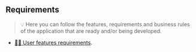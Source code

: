 ## Requirements

> 💡 Here you can follow the features, requirements and business rules of the application that are ready and/or being developed.

- [🧝‍♂️ User features requirements](USER.md).
